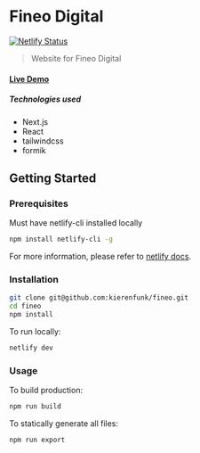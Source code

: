 # Fineo Digital
[![Netlify Status](https://api.netlify.com/api/v1/badges/83ff7af2-96b5-460f-bced-71ead864eaf8/deploy-status)](https://app.netlify.com/sites/mikal-howard/deploys)

> Website for Fineo Digital

#### [Live Demo](https://fineo.digital)

##### Technologies used
- Next.js
- React
- tailwindcss
- formik

## Getting Started

### Prerequisites

Must have netlify-cli installed locally
```sh
npm install netlify-cli -g
```
For more information, please refer to [netlify docs](https://docs.netlify.com/cli/get-started/).

### Installation

```sh
git clone git@github.com:kierenfunk/fineo.git
cd fineo
npm install
```

To run locally:
```sh
netlify dev
```

### Usage

To build production:
```sh
npm run build
```

To statically generate all files:
```sh
npm run export
```
